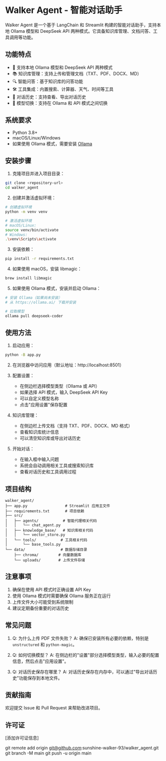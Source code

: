 # Walker Agent - 智能对话助手

Walker Agent 是一个基于 LangChain 和 Streamlit 构建的智能对话助手，支持本地 Ollama 模型和 DeepSeek API 两种模式。它具备知识库管理、文档问答、工具调用等功能。

## 功能特点

- 🤖 支持本地 Ollama 模型和 DeepSeek API 两种模式
- 📚 知识库管理：支持上传和管理文档（TXT、PDF、DOCX、MD）
- 🔍 智能问答：基于知识库的问答功能
- 🛠️ 工具集成：内置搜索、计算器、天气、时间等工具
- 💬 对话历史：支持查看、导出对话历史
- 🔄 模型切换：支持在 Ollama 和 API 模式之间切换

## 系统要求

- Python 3.8+
- macOS/Linux/Windows
- 如果使用 Ollama 模式，需要安装 [Ollama](https://ollama.ai/)

## 安装步骤

1. 克隆项目并进入项目目录：
```bash
git clone <repository-url>
cd walker_agent
```

2. 创建并激活虚拟环境：
```bash
# 创建虚拟环境
python -m venv venv

# 激活虚拟环境
# macOS/Linux:
source venv/bin/activate
# Windows:
.\venv\Scripts\activate
```

3. 安装依赖：
```bash
pip install -r requirements.txt
```

4. 如果使用 macOS，安装 libmagic：
```bash
brew install libmagic
```

5. 如果使用 Ollama 模式，安装并启动 Ollama：
```bash
# 安装 Ollama（如果尚未安装）
# 从 https://ollama.ai/ 下载并安装

# 拉取模型
ollama pull deepseek-coder
```

## 使用方法

1. 启动应用：
```bash
python -B app.py
```

2. 在浏览器中访问应用（默认地址：http://localhost:8501）

3. 配置设置：
   - 在侧边栏选择模型类型（Ollama 或 API）
   - 如果选择 API 模式，输入 DeepSeek API Key
   - 可以自定义模型名称
   - 点击"应用设置"保存配置

4. 知识库管理：
   - 在侧边栏上传文档（支持 TXT、PDF、DOCX、MD 格式）
   - 查看知识库统计信息
   - 可以清空知识库或导出对话历史

5. 开始对话：
   - 在输入框中输入问题
   - 系统会自动调用相关工具或搜索知识库
   - 查看对话历史和工具调用过程

## 项目结构

```
walker_agent/
├── app.py                 # Streamlit 应用主文件
├── requirements.txt       # 项目依赖
├── src/
│   ├── agents/           # 智能代理相关代码
│   │   └── chat_agent.py
│   ├── knowledge_base/   # 知识库相关代码
│   │   └── vector_store.py
│   └── tools/           # 工具相关代码
│       └── base_tools.py
└── data/                # 数据存储目录
    ├── chroma/         # 向量数据库
    └── uploads/        # 上传文件存储
```

## 注意事项

1. 确保在使用 API 模式时正确设置 API Key
2. 使用 Ollama 模式时需要确保 Ollama 服务正在运行
3. 上传文件大小可能受到系统限制
4. 建议定期备份重要的对话历史

## 常见问题

1. Q: 为什么上传 PDF 文件失败？
   A: 确保已安装所有必要的依赖，特别是 `unstructured` 和 `python-magic`。

2. Q: 如何切换模型？
   A: 在侧边栏的"设置"部分选择模型类型，输入必要的配置信息，然后点击"应用设置"。

3. Q: 对话历史保存在哪里？
   A: 对话历史保存在内存中，可以通过"导出对话历史"功能保存到本地文件。

## 贡献指南

欢迎提交 Issue 和 Pull Request 来帮助改进项目。

## 许可证

[添加许可证信息] 

git remote add origin git@github.com:sunshine-walker-93/walker_agent.git
git branch -M main
git push -u origin main